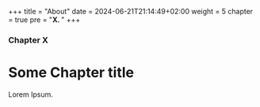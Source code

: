 +++
title = "About"
date = 2024-06-21T21:14:49+02:00
weight = 5
chapter = true
pre = "<b>X. </b>"
+++

### Chapter X

# Some Chapter title

Lorem Ipsum.